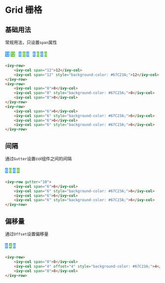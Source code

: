 # Grid 栅格

## 基础用法

常规用法，只设置`span`属性

<ivy-row class="grid-row">
    <ivy-col span="12" class="grid-item">12</ivy-col>
    <ivy-col span="12" class="grid-item" style="background-color: #67C23A;">12</ivy-col>
</ivy-row>
&nbsp;
<ivy-row class="grid-row">
    <ivy-col span="8" class="grid-item">8</ivy-col>
    <ivy-col span="8" class="grid-item" style="background-color: #67C23A;">8</ivy-col>
    <ivy-col span="8" class="grid-item">8</ivy-col>
</ivy-row>
&nbsp;
<ivy-row class="grid-row">
    <ivy-col span="6" class="grid-item">6</ivy-col>
    <ivy-col span="6" class="grid-item" style="background-color: #67C23A;">6</ivy-col>
    <ivy-col span="6" class="grid-item">6</ivy-col>
    <ivy-col span="6" class="grid-item" style="background-color: #67C23A;">6</ivy-col>
</ivy-row>

```html
<ivy-row>
    <ivy-col span="12">12</ivy-col>
    <ivy-col span="12" style="background-color: #67C23A;">12</ivy-col>
</ivy-row>
<ivy-row>
    <ivy-col span="8">8</ivy-col>
    <ivy-col span="8" style="background-color: #67C23A;">8</ivy-col>
    <ivy-col span="8">8</ivy-col>
</ivy-row>
<ivy-row>
    <ivy-col span="6">6</ivy-col>
    <ivy-col span="6" style="background-color: #67C23A;">6</ivy-col>
    <ivy-col span="6">6</ivy-col>
    <ivy-col span="6" style="background-color: #67C23A;">6</ivy-col>
</ivy-row>
```

## 间隔

通过`Gutter`设置col组件之间的间隔

<ivy-row gutter="10" class="grid-row">
    <ivy-col span="6" class="grid-item">6</ivy-col>
    <ivy-col span="6" class="grid-item">6</ivy-col>
    <ivy-col span="6" class="grid-item">6</ivy-col>
    <ivy-col span="6" class="grid-item">6</ivy-col>
</ivy-row>

```html
<ivy-row gutter="10">
    <ivy-col span="6">6</ivy-col>
    <ivy-col span="6" style="background-color: #67C23A;">6</ivy-col>
    <ivy-col span="6">6</ivy-col>
    <ivy-col span="6" style="background-color: #67C23A;">6</ivy-col>
</ivy-row>
```

## 偏移量

通过`Offset`设置偏移量

<ivy-row class="grid-row">
    <ivy-col span="8" class="grid-item">8</ivy-col>
    <ivy-col span="4" class="grid-item" offset="4">4</ivy-col>
    <ivy-col span="8" class="grid-item">8</ivy-col>
</ivy-row>

```html
<ivy-row>
    <ivy-col span="8">8</ivy-col>
    <ivy-col span="4" offset="4" style="background-color: #67C23A;">4</ivy-col>
    <ivy-col span="8">8</ivy-col>
</ivy-row>
```


<style>
.grid-item {
    height: 32px;
    line-height: 32px;
    background-color: #409EFF;
    color: white;
    text-align: center;
}
.grid-item:nth-child(2n){
    background-color: #67C23A;
}
</style>
